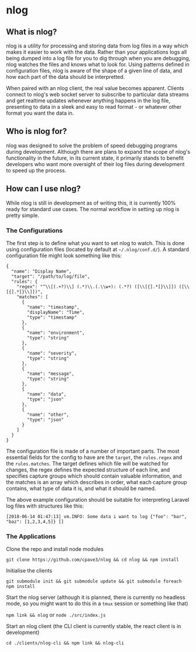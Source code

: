 # nlog

## What is nlog?

nlog is a utility for processing and storing data from log files in a way which
makes it easier to work with the data. Rather than your applications logs all 
being dumped into a log file for you to dig through when you are debugging, 
nlog watches the files and knows what to look for. Using patterns defined in 
configuration files, nlog is aware of the shape of a given line of data, and 
how each part of the data should be interpretted.

When paired with an nlog client, the real value becomes apparent. Clients 
connect to nlog's web socket server to subscribe to particular data streams 
and get realtime updates whenever anything happens in the log file, presenting 
to data in a sleek and easy to read format - or whatever other format you want 
the data in.

## Who is nlog for?

nlog was designed to solve the problem of speed debugging programs during development. 
Although there are plans to expand the scope of nlog's functionality in the future, 
in its current state, it primarily stands to benefit developers who want more oversight 
of their log files during development to speed up the process.

## How can I use nlog?

While nlog is still in development as of writing this, it is currently 100% ready for 
standard use cases. The normal workflow in setting up nlog is pretty simple.

### The Configurations

The first step is to define what you want to set nlog to watch. This is done using 
configuration files (located by default at `~/.nlog/conf.d/`). A standard configuration 
file might look something like this:

```
{
  "name": "Display Name",
  "target": "/path/to/log/file",
  "rules": {
    "regex": "^\\[(.+?)\\] (.*)\\.(.\\w+): (.*?) ([\\[{].*[}\\]]) ([\\[{].*[}\\]])",
    "matches": [
      {
        "name": "timestamp",
        "displayName": "Time",
        "type": "timestamp"
      },
      {
        "name": "environment",
        "type": "string"
      },
      {
        "name": "severity",
        "type": "string"
      },
      {
        "name": "message",
        "type": "string"
      },
      {
        "name": "data",
        "type": "json"
      },
      {
        "name": "other",
        "type": "json"
      }
    ]
  }
}
```

The configuration file is made of a number of important parts. The most essential 
fields for the config to have are the `target`, the `rules.regex` and the `rules.matches`.
The target defines which file will be watched for changes, the regex defines the 
expected structure of each line, and specifies capture groups which should contain 
valuable information, and the matches is an array which describes in order, 
what each capture group contains, what type of data it is, and what it should be named.

The above example configuration should be suitable for interpreting Laravel log files
with structures like this:

```
[2018-06-14 01:47:13] vm.INFO: Some data i want to log {"foo": "bar", "baz": [1,2,3,4,5]} []
```

### The Applications

Clone the repo and install node modules

`git clone https://github.com/cpave3/nlog && cd nlog && npm install`

Initialise the clients

`git submodule init && git submodule update && git submodule foreach npm install`

Start the nlog server (although it is planned, there is currently no headless mode, 
so you might want to do this in a `tmux` session or something like that)

`npm link && nlog` or `node ./src/index.js`

Start an nlog client (the CLI client is currently stable, the react client is in development)

`cd ./clients/nlog-cli && npm link && nlog-cli`
